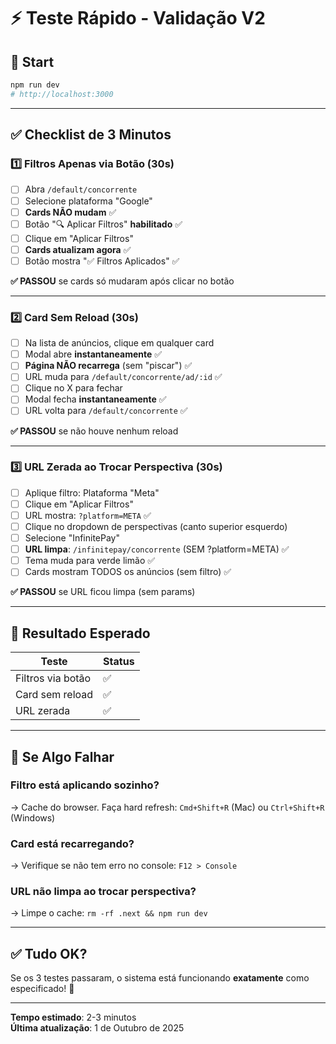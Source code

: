 # ⚡ Teste Rápido - Validação V2

## 🚀 Start

```bash
npm run dev
# http://localhost:3000
```

---

## ✅ Checklist de 3 Minutos

### 1️⃣ Filtros Apenas via Botão (30s)

- [ ] Abra `/default/concorrente`
- [ ] Selecione plataforma "Google"
- [ ] **Cards NÃO mudam** ✅
- [ ] Botão "🔍 Aplicar Filtros" **habilitado** ✅
- [ ] Clique em "Aplicar Filtros"
- [ ] **Cards atualizam agora** ✅
- [ ] Botão mostra "✅ Filtros Aplicados" ✅

**✅ PASSOU** se cards só mudaram após clicar no botão

---

### 2️⃣ Card Sem Reload (30s)

- [ ] Na lista de anúncios, clique em qualquer card
- [ ] Modal abre **instantaneamente** ✅
- [ ] **Página NÃO recarrega** (sem "piscar") ✅
- [ ] URL muda para `/default/concorrente/ad/:id` ✅
- [ ] Clique no X para fechar
- [ ] Modal fecha **instantaneamente** ✅
- [ ] URL volta para `/default/concorrente` ✅

**✅ PASSOU** se não houve nenhum reload

---

### 3️⃣ URL Zerada ao Trocar Perspectiva (30s)

- [ ] Aplique filtro: Plataforma "Meta"
- [ ] Clique em "Aplicar Filtros"
- [ ] URL mostra: `?platform=META` ✅
- [ ] Clique no dropdown de perspectivas (canto superior esquerdo)
- [ ] Selecione "InfinitePay"
- [ ] **URL limpa**: `/infinitepay/concorrente` (SEM ?platform=META) ✅
- [ ] Tema muda para verde limão ✅
- [ ] Cards mostram TODOS os anúncios (sem filtro) ✅

**✅ PASSOU** se URL ficou limpa (sem params)

---

## 🎯 Resultado Esperado

| Teste | Status |
|-------|--------|
| Filtros via botão | ✅ |
| Card sem reload | ✅ |
| URL zerada | ✅ |

---

## 🐛 Se Algo Falhar

### Filtro está aplicando sozinho?
→ Cache do browser. Faça hard refresh: `Cmd+Shift+R` (Mac) ou `Ctrl+Shift+R` (Windows)

### Card está recarregando?
→ Verifique se não tem erro no console: `F12 > Console`

### URL não limpa ao trocar perspectiva?
→ Limpe o cache: `rm -rf .next && npm run dev`

---

## ✅ Tudo OK?

Se os 3 testes passaram, o sistema está funcionando **exatamente** como especificado! 🎉

---

**Tempo estimado**: 2-3 minutos  
**Última atualização**: 1 de Outubro de 2025

